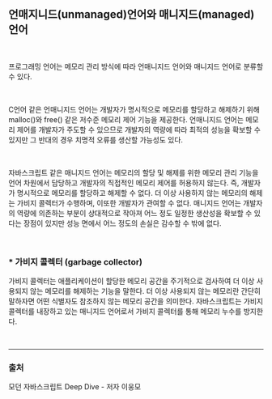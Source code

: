 ## 언매지니드(unmanaged)언어와 매니지드(managed)언어

<br>

프로그래밍 언어는 메모리 관리 방식에 따라 언매니지드 언어와 매니지드 언어로 분류할 수 있다.

<br>

C언어 같은 언매니지드 언어는 개발자가 명시적으로 메모리를 할당하고 해제하기 위해 malloc()와 free() 같은 저수준 메모리 제어 기능을 제공한다. 언매니지드 언어는 메모리 제어를 개발자가 주도할 수 있으므로 개발자의 역량에 따라 최적의 성능을 확보할 수 있지만 그 반대의 경우 치명적 오류를 생산할 가능성도 있다.

<br>

자바스크립트 같은 매니지드 언어는 메모리의 할당 및 해제를 위한 메모리 관리 기능을 언어 차원에서 담당하고 개발자의 직접적인 메모리 제어를 허용하지 않는다. 즉, 개발자가 명시적으로 메모리를 할당하고 해제할 수 없다. 더 이상 사용하지 않는 메모리의 해제는 가비지 콜렉터가 수행하며, 이또한 개발자가 관여할 수 없다. 매니지드 언어는 개발자의 역량에 의존하는 부분이 상대적으로 작아져 어느 정도 일정한 생산성을 확보할 수 있다는 장점이 있지만 성능 면에서 어느 정도의 손실은 감수할 수 밖에 없다.

<br>

### \* 가비지 콜렉터 (garbage collector)

가비지 콜렉터는 애플리케이션이 할당한 메모리 공간을 주기적으로 검사하여 더 이상 사용되지 않는 메모리를 해제하는 기능을 말한다. 더 이상 사용되지 않는 메모리란 간단히 말하자면 어떤 식별자도 참조하지 않는 메모리 공간을 의미한다. 자바스크립트는 가비지 콜렉터를 내장하고 있는 매니지드 언어로서 가비지 콜렉터를 통해 메모리 누수를 방지한다.

<br>
<hr>

### 출처

모던 자바스크립트 Deep Dive - 저자 이웅모
